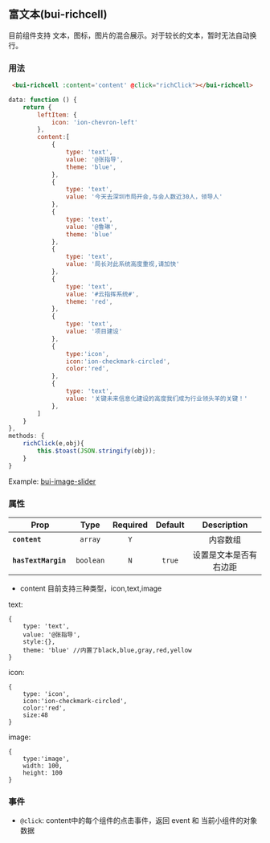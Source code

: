 ## 富文本(bui-richcell)
目前组件支持 文本，图标，图片的混合展示。对于较长的文本，暂时无法自动换行。

### 用法

```html
 <bui-richcell :content='content' @click="richClick"></bui-richcell>
```

```javascript
data: function () {
    return {
        leftItem: {
            icon: 'ion-chevron-left'
        },
        content:[
            {
                type: 'text',
                value: '@张指导',
                theme: 'blue',
            },
            {
                type: 'text',
                value: '今天去深圳市局开会,与会人数近30人，领导人'
            },
            {
                type: 'text',
                value: '@鲁琳',
                theme: 'blue'
            },
            {
                type: 'text',
                value: '局长对此系统高度重视,请加快'
            },
            {
                type: 'text',
                value: '#云指挥系统#',
                theme: 'red',
            },
            {
                type: 'text',
                value: '项目建设'
            },
            {
                type:'icon',
                icon:'ion-checkmark-circled',
                color:'red',
            },
            {
                type: 'text',
                value: '关键未来信息化建设的高度我们成为行业领头羊的关键！'
            },
        ]
    }
},
methods: {
    richClick(e,obj){
        this.$toast(JSON.stringify(obj));
    }
}
```
Example: [bui-image-slider](https://github.com/bingo-oss/bui-weex-sample/blob/master/src/views/example/richcell-demo.vue)

### 属性

| Prop | Type | Required | Default | Description |
| ---- |:----:|:---:|:-------:| :----------:|
| **`content `** | `array` | `Y` |  | 内容数组 |
| **`hasTextMargin `** | `boolean` | `N` | `true` | 设置是文本是否有右边距 |

* content 目前支持三种类型，icon,text,image

text: 

```
{
    type: 'text',
    value: '@张指导',
    style:{}, 
    theme: 'blue' //内置了black,blue,gray,red,yellow
}
```

icon:

```
{
    type: 'icon',
    icon:'ion-checkmark-circled',
    color:'red',
    size:48
}
```

image:

```
{
	type:'image',
	width: 100,
	height: 100
}
```

### 事件

* `@click`: content中的每个组件的点击事件，返回 event 和 当前小组件的对象数据